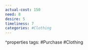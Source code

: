 ```yaml
---
actual-cost: 150
need: 8
desire: 5
timeliness: 7
categories: #Clothing
---
```

^properties
tags: #Purchase #Clothing

